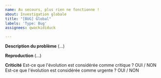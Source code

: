```yaml
---
name: Au secours, plus rien ne fonctionne !
about: Investigation globale
title: "[BUG] Global"
labels: 'Type: Bug'
assignees: qwackididuck

---
```


**Description du problème**
(...)

**Reproduction**
(...)

**Criticité**
Est-ce que l'évolution est considérée comme critique ? OUI / NON
Est-ce que l'évolution est considérée comme urgente ? OUI / NON
